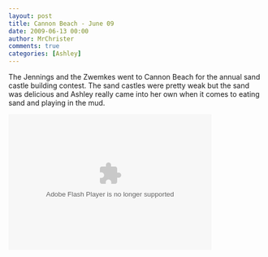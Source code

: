 ```yaml
---
layout: post
title: Cannon Beach - June 09
date: 2009-06-13 00:00
author: MrChrister
comments: true
categories: [Ashley]
---
```

<p>The Jennings and the Zwemkes went to Cannon Beach for the annual sand castle building contest. The sand castles were pretty weak but the sand was delicious and Ashley really came into her own when it comes to eating sand and playing in the mud.</p>

<p>
<embed type="application/x-shockwave-flash" src="http://picasaweb.google.com/s/c/bin/slideshow.swf" width="400" height="267" flashvars="host=picasaweb.google.com&amp;hl=en_US&amp;feat=flashalbum&amp;RGB=0x000000&amp;feed=http%3A%2F%2Fpicasaweb.google.com%2Fdata%2Ffeed%2Fapi%2Fuser%2Fwyseguys%2Falbumid%2F5347343728149396993%3Falt%3Drss%26kind%3Dphoto%26authkey%3DGv1sRgCNyKwOKhrrbHkgE%26hl%3Den_US" pluginspage="http://www.macromedia.com/go/getflashplayer" />
</p>
